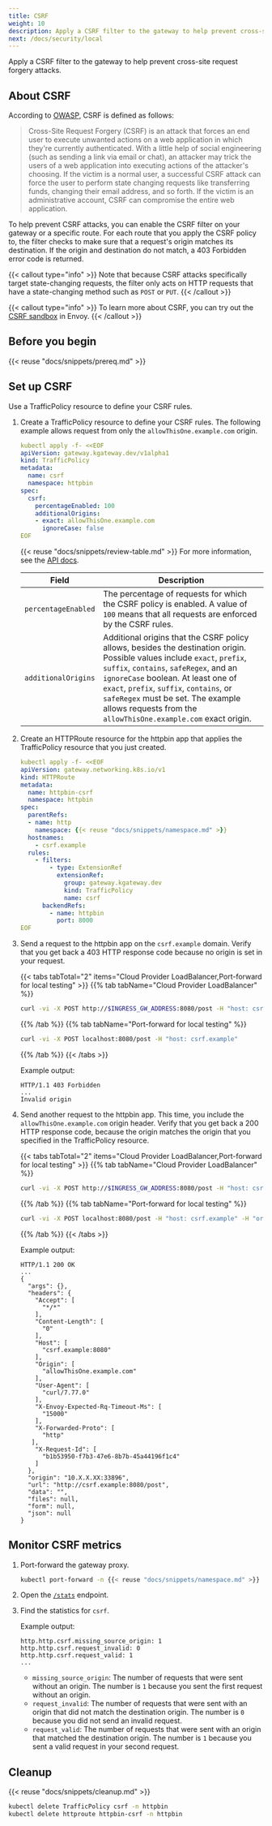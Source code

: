 ```yaml
---
title: CSRF
weight: 10
description: Apply a CSRF filter to the gateway to help prevent cross-site request forgery attacks.
next: /docs/security/local
---
```


Apply a CSRF filter to the gateway to help prevent cross-site request forgery attacks.

## About CSRF

According to [OWASP](https://owasp.org/www-community/attacks/csrf), CSRF is defined as follows:

> Cross-Site Request Forgery (CSRF) is an attack that forces an end user to execute unwanted actions on a web application in which they're currently authenticated. With a little help of social engineering (such as sending a link via email or chat), an attacker may trick the users of a web application into executing actions of the attacker's choosing. If the victim is a normal user, a successful CSRF attack can force the user to perform state changing requests like transferring funds, changing their email address, and so forth. If the victim is an administrative account, CSRF can compromise the entire web application.

To help prevent CSRF attacks, you can enable the CSRF filter on your gateway or a specific route. For each route that you apply the CSRF policy to, the filter checks to make sure that a request's origin matches its destination. If the origin and destination do not match, a 403 Forbidden error code is returned. 

{{< callout type="info" >}}
Note that because CSRF attacks specifically target state-changing requests, the filter only acts on HTTP requests that have a state-changing method such as `POST` or `PUT`.
{{< /callout >}}

{{< callout type="info" >}}
To learn more about CSRF, you can try out the [CSRF sandbox](https://www.envoyproxy.io/docs/envoy/latest/start/sandboxes/csrf) in Envoy. 
{{< /callout >}}

## Before you begin

{{< reuse "docs/snippets/prereq.md" >}}

## Set up CSRF 

Use a TrafficPolicy resource to define your CSRF rules. 

1. Create a TrafficPolicy resource to define your CSRF rules. The following example allows request from only the `allowThisOne.example.com` origin.
   
   ```yaml
   kubectl apply -f- <<EOF
   apiVersion: gateway.kgateway.dev/v1alpha1
   kind: TrafficPolicy
   metadata:
     name: csrf
     namespace: httpbin
   spec:
     csrf:
       percentageEnabled: 100
       additionalOrigins:
       - exact: allowThisOne.example.com
         ignoreCase: false
   EOF
   ```

   {{< reuse "docs/snippets/review-table.md" >}} For more information, see the [API docs](../../reference/api/#csrfpolicy).

   | Field | Description |
   |-------|-------------|
   | `percentageEnabled` | The percentage of requests for which the CSRF policy is enabled. A value of `100` means that all requests are enforced by the CSRF rules. |
   | `additionalOrigins` | Additional origins that the CSRF policy allows, besides the destination origin. Possible values include `exact`, `prefix`, `suffix`, `contains`, `safeRegex`, and an `ignoreCase` boolean. At least one of `exact`, `prefix`, `suffix`, `contains`, or `safeRegex` must be set. The example allows requests from the `allowThisOne.example.com` exact origin. |

2. Create an HTTPRoute resource for the httpbin app that applies the TrafficPolicy resource that you just created. 
   
   ```yaml
   kubectl apply -f- <<EOF
   apiVersion: gateway.networking.k8s.io/v1
   kind: HTTPRoute
   metadata:
     name: httpbin-csrf
     namespace: httpbin
   spec:
     parentRefs:
     - name: http
       namespace: {{< reuse "docs/snippets/namespace.md" >}}
     hostnames:
       - csrf.example
     rules:
       - filters:
           - type: ExtensionRef
             extensionRef:
               group: gateway.kgateway.dev
               kind: TrafficPolicy
               name: csrf
         backendRefs:
           - name: httpbin
             port: 8000
   EOF
   ```
   
3. Send a request to the httpbin app on the `csrf.example` domain. Verify that you get back a 403 HTTP response code because no origin is set in your request. 

   {{< tabs tabTotal="2" items="Cloud Provider LoadBalancer,Port-forward for local testing" >}}
   {{% tab tabName="Cloud Provider LoadBalancer" %}}
   ```sh
   curl -vi -X POST http://$INGRESS_GW_ADDRESS:8080/post -H "host: csrf.example:8080"
   ```
   {{% /tab %}}
   {{% tab tabName="Port-forward for local testing" %}}
   ```sh
   curl -vi -X POST localhost:8080/post -H "host: csrf.example"
   ```
   {{% /tab %}}
   {{< /tabs >}}
   
   Example output: 
   
   ```console
   HTTP/1.1 403 Forbidden
   ...
   Invalid origin
   ```

4. Send another request to the httpbin app. This time, you include the `allowThisOne.example.com` origin header. Verify that you get back a 200 HTTP response code, because the origin matches the origin that you specified in the TrafficPolicy resource.
   
   {{< tabs tabTotal="2" items="Cloud Provider LoadBalancer,Port-forward for local testing" >}}
   {{% tab tabName="Cloud Provider LoadBalancer" %}}
   ```sh
   curl -vi -X POST http://$INGRESS_GW_ADDRESS:8080/post -H "host: csrf.example:8080" -H "origin: allowThisOne.example.com"
   ```
   {{% /tab %}}
   {{% tab tabName="Port-forward for local testing" %}}
   ```sh
   curl -vi -X POST localhost:8080/post -H "host: csrf.example" -H "origin: allowThisOne.example.com"
   ```
   {{% /tab %}}
   {{< /tabs >}}   
     
   Example output: 
   ```console
   HTTP/1.1 200 OK
   ...
   {
     "args": {},
     "headers": {
       "Accept": [
         "*/*"
       ],
       "Content-Length": [
         "0"
       ],
       "Host": [
         "csrf.example:8080"
       ],
       "Origin": [
         "allowThisOne.example.com"
       ],
       "User-Agent": [
         "curl/7.77.0"
       ],
       "X-Envoy-Expected-Rq-Timeout-Ms": [
         "15000"
       ],
       "X-Forwarded-Proto": [
         "http"
      ],
       "X-Request-Id": [
         "b1b53950-f7b3-47e6-8b7b-45a44196f1c4"
       ]
     },
     "origin": "10.X.X.XX:33896",
     "url": "http://csrf.example:8080/post",
     "data": "",
     "files": null,
     "form": null,
     "json": null
   }
   ```

## Monitor CSRF metrics

1. Port-forward the gateway proxy. 
   ```sh
   kubectl port-forward -n {{< reuse "docs/snippets/namespace.md" >}} deploy/http 19000
   ```

2. Open the [`/stats`](http://localhost:19000/stats) endpoint. 

3. Find the statistics for `csrf`.
   
   Example output:

   ```console
   http.http.csrf.missing_source_origin: 1
   http.http.csrf.request_invalid: 0
   http.http.csrf.request_valid: 1
   ...
   ```

   * `missing_source_origin`: The number of requests that were sent without an origin. The number is `1` because you sent the first request without an origin.
   * `request_invalid`: The number of requests that were sent with an origin that did not match the destination origin. The number is `0` because you did not send an invalid request.
   * `request_valid`: The number of requests that were sent with an origin that matched the destination origin. The number is `1` because you sent a valid request in your second request.

## Cleanup

{{< reuse "docs/snippets/cleanup.md" >}}

```sh
kubectl delete TrafficPolicy csrf -n httpbin
kubectl delete httproute httpbin-csrf -n httpbin
```